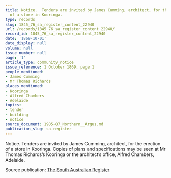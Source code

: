 ```yaml
---
title: Notice.  Tenders are invited by James Cumming, architect, for the erection
  of a store in Kooringa.
type: records
slug: 1845_76_sa_register_content_22940
url: /records/1845_76_sa_register_content_22940/
record_id: 1845_76_sa_register_content_22940
date: '1869-10-01'
date_display: null
volume: null
issue_number: null
page: '1'
article_type: community_notice
issue_reference: 1 October 1869, page 1
people_mentioned:
- James Cumming
- Mr Thomas Richards
places_mentioned:
- Kooringa
- Alfred Chambers
- Adelaide
topics:
- tender
- building
- notice
source_document: 1985-87_Northern__Argus.md
publication_slug: sa-register
---
```


Notice.  Tenders are invited by James Cumming, architect, for the erection of a store in Kooringa.  Copies of plans and specifications may be seen at Mr Thomas Richards’s Kooringa or the architect’s office, Alfred Chambers, Adelaide.

Source publication: [The South Australian Register](/publications/sa-register/)

